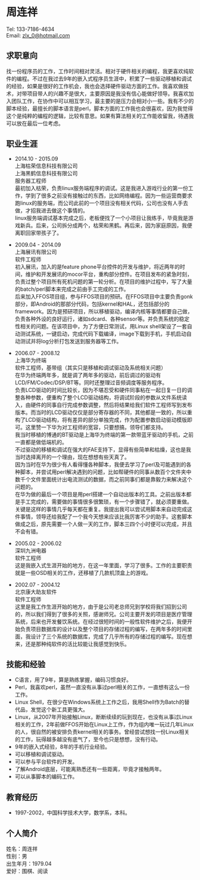 周连祥
======

Tel: 133-7186-4634  
Email: zlx_0@hotmail.com   

求职意向
--------

找一份程序员的工作，工作时间相对灵活。相对于硬件相关的编程，我更喜欢纯软件的编程。不过在我过去9年的嵌入式程序员生涯中，积累了一些驱动移植和调试的经验，如果是很好的工作机会，我也会选择硬件驱动方面的工作。我喜欢做技术，对带项目带人的兴趣不是很大，主要原因是我没有信心能做好领导。我喜欢加入团队工作，在协作中可以相互学习，最主要的是压力会相对小一些。我有不少的脚本经验，最擅长的脚本语言是perl，脚本方面的工作我也会很喜欢，因为我觉得这个是纯粹的编程的逻辑，比较有意思。如果有算法相关的工作能收留我，待遇我可以放在最后一位考虑。

职业生涯
-----------------------
* 2014.10 - 2015.09  
上海枯荣信息科技有限公司  
上海黑鹤信息科技有限公司  
服务器工程师  
最初加入枯荣，负责linux服务端程序的调试。这是我进入游戏行业的第一份工作，学到了很多之前没有接触过的东西，比如网络编程。因为一些运营商要求跑linux的服务端，而公司此前的一个项目没有相关代码，公司也没有人手去做，才招我进去做这个事情的。  
linux服务端调试基本完成之后，老板便找了一个小项目让我练手，毕竟我是游戏新兵。后来，公司拆分成两个，枯荣和黑鹤。再后来，因为家庭原因，我便离职回家带孩子了。  

* 2009.04 - 2014.09  
上海展讯有限公司  
软件工程师  
初入展讯，加入的是feature phone平台控件的开发与维护，将近两年的时间，维护和开发展讯的mocor平台，重构部分控件。在项目发布的紧急时刻，负责过整个项目所有死机问题的第一轮分析。在项目的维护过程中，写了大量的batch/perl脚本来完成之前由手工完成的工作。  
后来加入FFOS项目组，参与FFOS项目的预研。在FFOS项目中主要负责gonk部分，即Android的那部分代码，包括kernel和HAL，还包括部分的framework。因为是预研项目，所以移植驱动，编译内核等事情都要自己做，负责各种外设的良好运行，诸如sdcard、各种sensor等。并负责系统的稳定性相关的问题。在该项目中，为了方便日常测试，用Linux shell架设了一套自动测试系统，一键启动，完成代码下载编译，image下载到手机，手机启动自动测试并将log分析打包发送到服务器等工作。  

* 2006.07 - 2008.12  
上海华为终端   
软件工程师，基带组（其实只是移植和调试驱动及系统相关问题）   
在华为终端两年多，就是调了两年多的驱动，前后调过的驱动有LCD/FM/Codec/DSP/BT等。同时还整理过音频调度等服务程序。  
负责LCD驱动的时间比较长，因为不堪忍受和硬件同事粘在一起日复一日的调整各种参数，便重构了整个LCD驱动结构，将调试阶段的参数从文件系统读入，由硬件的同事自行完成参数调整，然后将结果给我们软件工程师写到发布版本。而当时的LCD驱动仅仅是部分寄存器的不同，其他都是一致的，所以重构了LCD驱动结构，将有差异的部分单独完成，作为配置参数启动驱动模版即可。这里赞一下华为对工程师的宽容，只要想搞，领导们都支持。   
我当时移植的博通的BT驱动是上海华为终端的第一款带蓝牙驱动的手机，之前一直都是做低端机的。  
不过驱动的移植和调试在强大的FAE支持下，显得有些简单和枯燥，这也是我当时选择离开的一个理由，现在想想有些天真了。  
因为当时在华为很少有人看得懂各种脚本，我便去学习了perl及可能遇到的各种脚本，并尝试用perl解决遇到的问题，比如帮硬件的同事从数百个文件夹中数千个文件里面统计出电流测试的数据，而之前同事们都是靠毅力来解决这个问题的。  
在华为做的最后一个项目是用perl搭建一个自动出版本的工具。之前出版本都是手工完成的，需要做的事情很多很繁琐，有一个步骤错了，就必须要重做。关键是这样的事情几乎每天都在重复。我提出我可以尝试用脚本来自动完成这件事情，领导还给我配了一个我今天想来应该比我厉害不少的助手。这套脚本做成之后，原先需要一个人做一天的工作，脚本三四个小时便可以完成，并且不会有错。  


* 2005.02 - 2006.02  
深圳九洲电器    
软件工程师  
这是我嵌入式生涯开始的地方，在这一年里面，学习了很多。工作的主要职责就是一些OSD相关的工作，还移植了几款机顶盒上的游戏。

* 2002.07 - 2004.12  
北京康大助友软件   
软件工程师    
这里是我工作生涯开始的地方，由于是公司老总师兄到学校将我们招到公司的，所以我们得到了很多的关照，感谢师兄。公司主要开发的项目是医疗管理系统，后来也开发餐饮系统。在经过很短时间的一般性软件维护之后，我便开始负责项目数据库的设计以及整个项目的存储过程的编写，在两年多的时间里面，我设计了三个系统的数据库，完成了几乎所有的存储过程的编写。现在想来，还是那种纯软件的活比较能让我感觉到快乐。

技能和经验
----------

* C语言，用了9年，算是熟练掌握，编码习惯良好。
* Perl，我喜欢perl，虽然一直没有从事过perl相关的工作，一直想有这么一份工作。
* Linux Shell，在很少在Windows系统上工作之后，我用Shell作为Batch的替代品，发觉这个新工具更强大。
* Linux，从2007年开始接触Linux，断断续续的玩到现在，也没有从事过Linux相关的工作，2年前做FFOS开始在Linux上工作，作为组内唯一玩过几年Linux的人，很自然的被安排负责kernel相关的事务。曾经尝试想找一份Linux相关的工作，玩得越多越没有底气了，至今也只是想想，没有行动。
* 9年的嵌入式经验，8年的手机行业经验。
* 可以移植和调试驱动。
* 可以参与平台软件的开发。
* 了解Android底层，可能离熟悉还有一些距离，毕竟才接触两年。
* 可以从事脚本的编码工作。


教育经历
--------

* 1997-2002，中国科学技术大学，数学系，本科。

个人简介
--------

姓名：周连祥  
性别：男  
出生年月：1979.04  
爱好：围棋、阅读  
